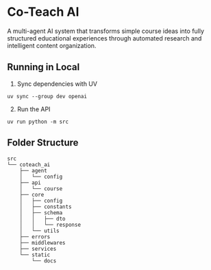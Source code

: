# Co-Teach AI

A multi-agent AI system that transforms simple course ideas into fully structured educational experiences through
automated research and intelligent content organization.

## Running in Local

1. Sync dependencies with UV
```shell
uv sync --group dev openai
```
2. Run the API
```shell
uv run python -m src
```

## Folder Structure
```
src
└── coteach_ai
    ├── agent
    │   └── config
    ├── api
    │   └── course
    ├── core
    │   ├── config
    │   ├── constants
    │   ├── schema
    │   │   ├── dto
    │   │   └── response
    │   └── utils
    ├── errors
    ├── middlewares
    ├── services
    └── static
        └── docs
```
